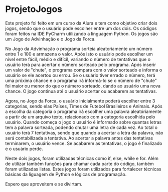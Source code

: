 # ProjetoJogos
Este projeto foi feito em um curso da Alura e tem como objetivo criar dois jogos, sendo que o usuário pode escolher entre um dos dois. Os códigos foram feitos na IDE PyCharm utilizando a linguagem Python. Os jogos são um Jogo de Advinhação e o Jogo da Forca.

No Jogo da Advinhação o programa sorteia aleatoriamente um número entre 1 e 100 e armazena o valor. Após isto o usuário pode escolher um nível entre fácil, médio e difícil, variando o número de tentativas que o usuário terá para acertar o número sorteado pelo programa. Após inserir um valor de "chute", o programa compara com o valor sorteado e informa o usuário se ele acertou ou errou. Se o usuário tiver errado o número, terá uma próxima chance e o programa irá informá-lo se o número de "chute" foi maior ou menor do que o número sorteado, dando ao usuário uma nova chance. O jogo continua até o usuário acertar ou acabarem as tentativas.

Agora, no Jogo da Forca, o usuário inicialmente poderá escolher entre 3 categorias, sendo elas Países, Times de Futebol Brasileiros e Animais. Após a escolha da categoria o programa irá escolher uma palavra aleatóriamente a partir de um arquivo texto, relacionado com a categoria escolhida pelo usuário. Quando começa o jogo o usuário é informado sobre quantas letras tem a palavra sorteada, podendo chutar uma letra de cada vez. Ao  total o usuário terá 7 tentativas, sendo que quando a acertar a letra da palavra, não será contabilizada a tentativa. Ao acertar a palavra antes das tentativas terminarem, o usuário vence. Se acabarem as tentativas, o jogo é finalizado e o usuário perde.

Neste dois jogos, foram utilizadas técnicas como if, else, while e for. Além de utilizar também funções para chamar cada parte do código, também foram utilizadas listas. Estes jogos foram utilizados para fortalecer técnicas básicas da liguagem de Python e lógicas de programação.

Espero que aproveitem e se divirtam.
